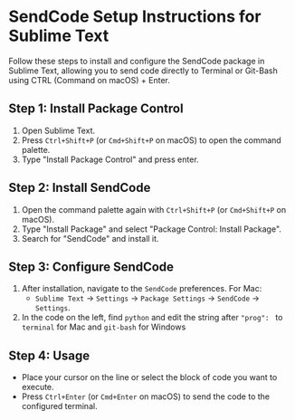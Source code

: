 # SendCode Setup Instructions for Sublime Text

Follow these steps to install and configure the SendCode package in Sublime Text, allowing you to send code directly to Terminal or Git-Bash using CTRL (Command on macOS) + Enter.

## Step 1: Install Package Control

1. Open Sublime Text.
2. Press `Ctrl+Shift+P` (or `Cmd+Shift+P` on macOS) to open the command palette.
3. Type "Install Package Control" and press enter.

## Step 2: Install SendCode

1. Open the command palette again with `Ctrl+Shift+P` (or `Cmd+Shift+P` on macOS).
2. Type "Install Package" and select "Package Control: Install Package".
3. Search for "SendCode" and install it.

## Step 3: Configure SendCode

1. After installation, navigate to the `SendCode` preferences. For Mac:
	- `Sublime Text` -> `Settings` -> `Package Settings` -> `SendCode` -> `Settings`.
2. In the code on the left, find `python` and edit the string after `"prog": ` to `terminal` for Mac and `git-bash` for Windows

## Step 4: Usage

- Place your cursor on the line or select the block of code you want to execute.
- Press `Ctrl+Enter` (or `Cmd+Enter` on macOS) to send the code to the configured terminal.